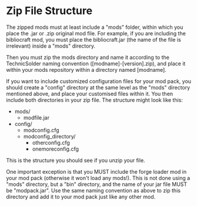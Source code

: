 Zip File Structure
==================

The zipped mods must at least include a "mods" folder, within which you place the .jar or .zip original mod file. For example, if you are including the bibliocraft mod, you must place the bibliocraft.jar (the name of the file is irrelevant) inside a "mods" directory.

Then you must zip the mods directory and name it according to the TechnicSolder naming convention ([modname]-[version].zip), and place it within your mods repository within a directory named [modname].

If you want to include customized configuration files for your mod pack, you should create a "config" directory at the same level as the "mods" directory mentioned above, and place your customised files within it. You then include both directories in your zip file. The structure might look like this:

- mods/
  - modfile.jar
- config/
  - modconfig.cfg
  - modconfig_directory/
    - otherconfig.cfg
    - onemoreconfig.cfg

This is the structure you should see if you unzip your file.

One important exception is that you MUST include the forge loader mod in your mod pack (otherwise it won't load any mods!). This is not done using a "mods" directory, but a "bin" directory, and the name of your jar file MUST be "modpack.jar". Use the same naming convention as above to zip this directory and add it to your mod pack just like any other mod.

